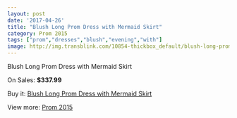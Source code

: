 ```yaml
---
layout: post
date: '2017-04-26'
title: "Blush Long Prom Dress with Mermaid Skirt"
category: Prom 2015
tags: ["prom","dresses","blush","evening","with"]
image: http://img.transblink.com/10854-thickbox_default/blush-long-prom-dress-with-mermaid-skirt.jpg
---
```

Blush Long Prom Dress with Mermaid Skirt

On Sales: **$337.99**
<a href="https://www.transblink.com/en/prom-2015/3528-blush-long-prom-dress-with-mermaid-skirt.html"><amp-img layout="responsive" width="600" height="600" src="//img.transblink.com/10854-thickbox_default/blush-long-prom-dress-with-mermaid-skirt.jpg" alt="Blush Long Prom Dress with Mermaid Skirt 0" /></a>
<a href="https://www.transblink.com/en/prom-2015/3528-blush-long-prom-dress-with-mermaid-skirt.html"><amp-img layout="responsive" width="600" height="600" src="//img.transblink.com/10857-thickbox_default/blush-long-prom-dress-with-mermaid-skirt.jpg" alt="Blush Long Prom Dress with Mermaid Skirt 1" /></a>
<a href="https://www.transblink.com/en/prom-2015/3528-blush-long-prom-dress-with-mermaid-skirt.html"><amp-img layout="responsive" width="600" height="600" src="//img.transblink.com/10856-thickbox_default/blush-long-prom-dress-with-mermaid-skirt.jpg" alt="Blush Long Prom Dress with Mermaid Skirt 2" /></a>
<a href="https://www.transblink.com/en/prom-2015/3528-blush-long-prom-dress-with-mermaid-skirt.html"><amp-img layout="responsive" width="600" height="600" src="//img.transblink.com/10855-thickbox_default/blush-long-prom-dress-with-mermaid-skirt.jpg" alt="Blush Long Prom Dress with Mermaid Skirt 3" /></a>

Buy it: [Blush Long Prom Dress with Mermaid Skirt](https://www.transblink.com/en/prom-2015/3528-blush-long-prom-dress-with-mermaid-skirt.html "Blush Long Prom Dress with Mermaid Skirt")

View more: [Prom 2015](https://www.transblink.com/en/10-prom-2015 "Prom 2015")